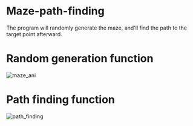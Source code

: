 # Maze-path-finding
The program will randomly generate the maze, and'll find the path to the target point afterward.
# Random generation function
![maze_ani](https://user-images.githubusercontent.com/61955371/128673453-bfb4f6d6-4b0d-45e5-9e7e-f21392af7441.gif)
# Path finding function
![path_finding](https://user-images.githubusercontent.com/61955371/128673898-f6b7acc1-ae3a-4095-9731-e65ccaa02eb1.gif)
